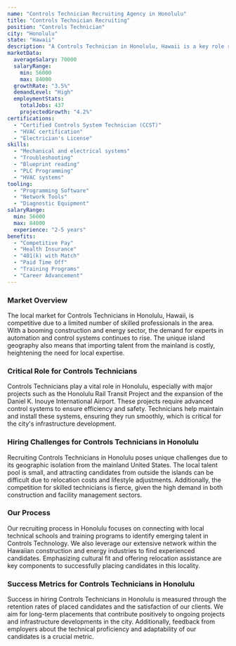 ```yaml
---
name: "Controls Technician Recruiting Agency in Honolulu"
title: "Controls Technician Recruiting"
position: "Controls Technician"
city: "Honolulu"
state: "Hawaii"
description: "A Controls Technician in Honolulu, Hawaii is a key role responsible for the design, installation, and troubleshooting of mechanical and electrical control systems."
marketData:
  averageSalary: 70000
  salaryRange:
    min: 56000
    max: 84000
  growthRate: "3.5%"
  demandLevel: "High"
  employmentStats:
    totalJobs: 437
    projectedGrowth: "4.2%"
certifications:
  - "Certified Controls System Technician (CCST)"
  - "HVAC certification"
  - "Electrician's License"
skills:
  - "Mechanical and electrical systems"
  - "Troubleshooting"
  - "Blueprint reading"
  - "PLC Programming"
  - "HVAC systems"
tooling:
  - "Programming Software"
  - "Network Tools"
  - "Diagnostic Equipment"
salaryRange:
  min: 56000
  max: 84000
  experience: "2-5 years"
benefits:
  - "Competitive Pay"
  - "Health Insurance"
  - "401(k) with Match"
  - "Paid Time Off"
  - "Training Programs"
  - "Career Advancement"
---
```


### Market Overview
The local market for Controls Technicians in Honolulu, Hawaii, is competitive due to a limited number of skilled professionals in the area. With a booming construction and energy sector, the demand for experts in automation and control systems continues to rise. The unique island geography also means that importing talent from the mainland is costly, heightening the need for local expertise.

### Critical Role for Controls Technicians
Controls Technicians play a vital role in Honolulu, especially with major projects such as the Honolulu Rail Transit Project and the expansion of the Daniel K. Inouye International Airport. These projects require advanced control systems to ensure efficiency and safety. Technicians help maintain and install these systems, ensuring they run smoothly, which is critical for the city's infrastructure development.

### Hiring Challenges for Controls Technicians in Honolulu
Recruiting Controls Technicians in Honolulu poses unique challenges due to its geographic isolation from the mainland United States. The local talent pool is small, and attracting candidates from outside the islands can be difficult due to relocation costs and lifestyle adjustments. Additionally, the competition for skilled technicians is fierce, given the high demand in both construction and facility management sectors.

### Our Process
Our recruiting process in Honolulu focuses on connecting with local technical schools and training programs to identify emerging talent in Controls Technology. We also leverage our extensive network within the Hawaiian construction and energy industries to find experienced candidates. Emphasizing cultural fit and offering relocation assistance are key components to successfully placing candidates in this locality.

### Success Metrics for Controls Technicians in Honolulu
Success in hiring Controls Technicians in Honolulu is measured through the retention rates of placed candidates and the satisfaction of our clients. We aim for long-term placements that contribute positively to ongoing projects and infrastructure developments in the city. Additionally, feedback from employers about the technical proficiency and adaptability of our candidates is a crucial metric.